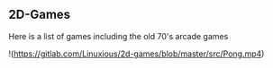 ## 2D-Games

Here is a list of games including the old 70's arcade games



!(https://gitlab.com/Linuxious/2d-games/blob/master/src/Pong.mp4)